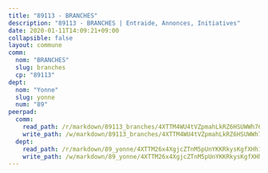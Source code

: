 ```yaml
---
title: "89113 - BRANCHES"
description: "89113 - BRANCHES | Entraide, Annonces, Initiatives"
date: 2020-01-11T14:09:21+09:00
collapsible: false
layout: commune
comm:
  nom: "BRANCHES"
  slug: branches
  cp: "89113"
dept:
  nom: "Yonne"
  slug: yonne
  num: "89"
peerpad:
  comm:
    read_path: /r/markdown/89113_branches/4XTTM4WU4tVZpmahLkRZ6HSUWWh76i5bKAAtBWvZVNMKKfAqD
    write_path: /w/markdown/89113_branches/4XTTM4WU4tVZpmahLkRZ6HSUWWh76i5bKAAtBWvZVNMKKfAqD-K3TgUGiEyGTs2EViuvtmbqDG47CKnWxKou3uVi9UPboLUQTsEzK8cnJV4DnXrGsQAideMHV6tDP17E1Nc3vbApFqPPCeXfSXkHwu5gu3GgZcxvdTadbAidQwX49Vrsa4p1UmaU9V
  dept:
    read_path: /r/markdown/89_yonne/4XTTM26x4XgjcZTnM5pUnYKKRkysKgfXHh1wiigoPHqn9LDKB
    write_path: /w/markdown/89_yonne/4XTTM26x4XgjcZTnM5pUnYKKRkysKgfXHh1wiigoPHqn9LDKB-K3TgU4xaMVqzoRnPJNyddApuMoWvJyHL35bzooauYvdhG3MLg3ikjpoueq9BDtqVP4hJBQxpPxix2gohzXyST9tZPnEkyXpDMdHiAFpx7EU6e8WgvFk7NPsBQepM8o13bG9dyqq7
---
```


